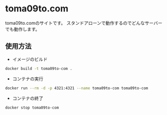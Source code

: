 # toma09to.com

toma09to.comのサイトです。
スタンドアローンで動作するのでどんなサーバーでも動作します。

## 使用方法

- イメージのビルド
```sh
docker build -t toma09to-com .
```

- コンテナの実行
```sh
docker run --rm -d -p 4321:4321 --name toma09to-com toma09to-com
```

- コンテナの終了
```sh
docker stop toma09to-com
```